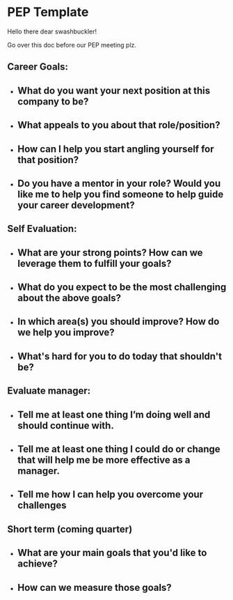 # PEP Template

Hello there dear swashbuckler!

Go over this doc before our PEP meeting plz.

## Career Goals:

- What do you want your next position at this company to be?
    - 
- What appeals to you about that role/position?
    - 
- How can I help you start angling yourself for that position?
    - 
- Do you have a mentor in your role? Would you like me to help you find someone to help guide your career development?
    - 

## Self Evaluation:

- What are your strong points? How can we leverage them to fulfill your goals?
    - 
- What do you expect to be the most challenging about the above goals?
    - 
- In which area(s) you should improve? How do we help you improve?
    - 
- What's hard for you to do today that shouldn't be?
    - 

## Evaluate manager:

- Tell me at least one thing I’m doing well and should continue with.
    - 
- Tell me at least one thing I could do or change that will help me be more effective as a manager.
    - 
- Tell me how I can help you overcome your challenges
    - 

## Short term (coming quarter)

- What are your main goals that you'd like to achieve?
    - 
- How can we measure those goals?
    -
